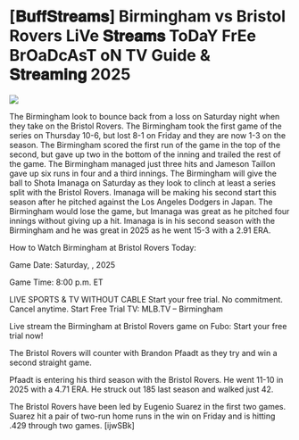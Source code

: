 #  [𝐁𝐮𝐟𝐟𝐒𝐭𝐫𝐞𝐚𝐦𝐬] Birmingham vs Bristol Rovers LiVe 𝐒𝐭𝐫𝐞𝐚𝐦𝐬 ToDaY FrEe BrOaDcAsT oN TV Guide & 𝐒𝐭𝐫𝐞𝐚𝐦𝐢𝐧𝐠  2025  
  
  
[![](https://i.imgur.com/qSNzIqt.png)](https://movie.rssnews.media/rxZsPeV.php)  
  
The Birmingham look to bounce back from a loss on Saturday night when they take on the Bristol Rovers. The Birmingham took the first game of the series on Thursday 10-6, but lost 8-1 on Friday and they are now 1-3 on the season. The Birmingham scored the first run of the game in the top of the second, but gave up two in the bottom of the inning and trailed the rest of the game. The Birmingham managed just three hits and Jameson Taillon gave up six runs in four and a third innings. The Birmingham will give the ball to Shota Imanaga on Saturday as they look to clinch at least a series split with the Bristol Rovers. Imanaga will be making his second start this season after he pitched against the Los Angeles Dodgers in Japan. The Birmingham would lose the game, but Imanaga was great as he pitched four innings without giving up a hit. Imanaga is in his second season with the Birmingham and he was great in 2025 as he went 15-3 with a 2.91 ERA.

How to Watch Birmingham at Bristol Rovers Today:

Game Date: Saturday, , 2025

Game Time: 8:00 p.m. ET

LIVE SPORTS & TV WITHOUT CABLE
Start your free trial. No commitment. Cancel anytime.
Start Free Trial
TV: MLB.TV – Birmingham

Live stream the Birmingham at Bristol Rovers game on Fubo: Start your free trial now!

The Bristol Rovers will counter with Brandon Pfaadt as they try and win a second straight game.

Pfaadt is entering his third season with the Bristol Rovers. He went 11-10 in 2025 with a 4.71 ERA. He struck out 185 last season and walked just 42.

The Bristol Rovers have been led by Eugenio Suarez in the first two games. Suarez hit a pair of two-run home runs in the win on Friday and is hitting .429 through two games. [ijwSBk]